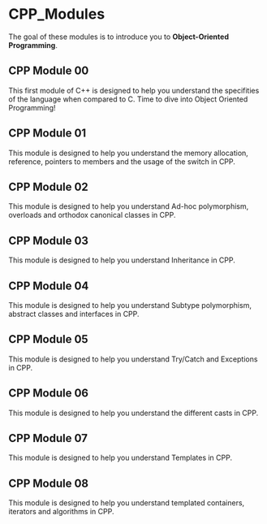 # CPP_Modules
The goal of these modules is to introduce you to **Object-Oriented Programming**.
## CPP Module 00
This first module of C++ is designed to help you understand the specifities of the language when compared to C. Time to dive into Object Oriented Programming!
## CPP Module 01
This module is designed to help you understand the memory allocation, reference, pointers to members and the usage of the switch in CPP.
## CPP Module 02
This module is designed to help you understand Ad-hoc polymorphism, overloads and orthodox canonical classes in CPP.
## CPP Module 03
This module is designed to help you understand Inheritance in CPP.
## CPP Module 04
This module is designed to help you understand Subtype polymorphism, abstract classes and interfaces in CPP.
## CPP Module 05
This module is designed to help you understand Try/Catch and Exceptions in CPP.
## CPP Module 06
This module is designed to help you understand the different casts in CPP.
## CPP Module 07
This module is designed to help you understand Templates in CPP.
## CPP Module 08
This module is designed to help you understand templated containers, iterators and algorithms in CPP.
